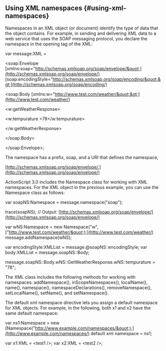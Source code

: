 ## Using XML namespaces {#using-xml-namespaces}

Namespaces in an XML object (or document) identify the type of data that the object contains. For example, in sending and delivering XML data to a web service that uses the SOAP messaging protocol, you declare the namespace in the opening tag of the XML:

var message:XML =

&lt;soap:Envelope [xmlns:soap=&quot;http://schemas.xmlsoap.org/soap/envelope/&quot;](http://schemas.xmlsoap.org/soap/envelope/) [soap:encodingStyle=&quot;http://schemas.xmlsoap.org/soap/encoding/&quot;&gt;](http://schemas.xmlsoap.org/soap/encoding/)

&lt;soap:Body [xmlns:w=&quot;http://www.test.com/weather/&quot;&gt;](http://www.test.com/weather/)

&lt;w:getWeatherResponse&gt;

&lt;w:tempurature &gt;78&lt;/w:tempurature&gt;

&lt;/w:getWeatherResponse&gt;

&lt;/soap:Body&gt;

&lt;/soap:Envelope&gt;;

The namespace has a prefix, soap, and a URI that defines the namespace,

[http://schemas.xmlsoap.org/soap/envelope/.](http://schemas.xmlsoap.org/soap/envelope/)

ActionScript 3.0 includes the Namespace class for working with XML namespaces. For the XML object in the previous example, you can use the Namespace class as follows:

var soapNS:Namespace = message.namespace(&quot;soap&quot;);

trace(soapNS); // Output: [http://schemas.xmlsoap.org/soap/envelope/](http://schemas.xmlsoap.org/soap/envelope/)

var wNS:Namespace = new Namespace(&quot;w&quot;, [&quot;http://www.test.com/weather/&quot;);](http://www.test.com/weather/) message.addNamespace(wNS);

var encodingStyle:XMLList = message.@soapNS::encodingStyle; var body:XMLList = message.soapNS::Body;

message.soapNS::Body.wNS::GetWeatherResponse.wNS::tempurature = &quot;78&quot;;

The XML class includes the following methods for working with namespaces: addNamespace(), inScopeNamespaces(), localName(), name(), namespace(), namespaceDeclarations(), removeNamespace(), setLocalName(), setName(), and setNamespace().

The default xml namespace directive lets you assign a default namespace for XML objects. For example, in the following, both x1 and x2 have the same default namespace:

var ns1:Namespace = new [Namespace(&quot;http://www.example.com/namespaces/&quot;);](http://www.example.com/namespaces/) default xml namespace = ns1;

var x1:XML = &lt;test1 /&gt;; var x2:XML = &lt;test2 /&gt;;
